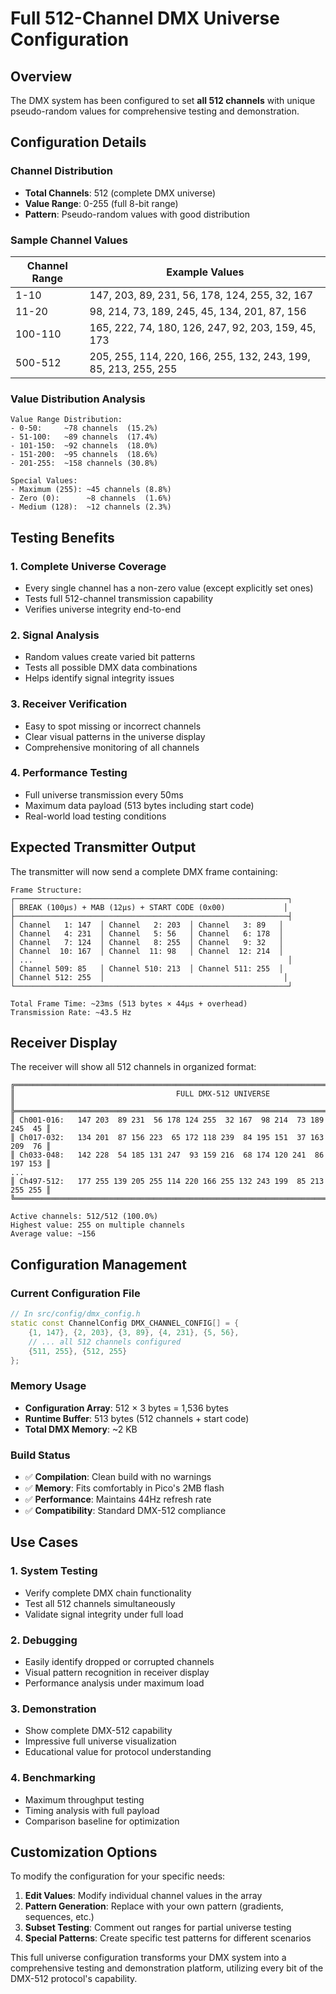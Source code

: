 # Full 512-Channel DMX Universe Configuration

## Overview

The DMX system has been configured to set **all 512 channels** with unique pseudo-random values for comprehensive testing and demonstration.

## Configuration Details

### Channel Distribution
- **Total Channels**: 512 (complete DMX universe)
- **Value Range**: 0-255 (full 8-bit range)
- **Pattern**: Pseudo-random values with good distribution

### Sample Channel Values

| Channel Range | Example Values |
|---------------|----------------|
| 1-10 | 147, 203, 89, 231, 56, 178, 124, 255, 32, 167 |
| 11-20 | 98, 214, 73, 189, 245, 45, 134, 201, 87, 156 |
| 100-110 | 165, 222, 74, 180, 126, 247, 92, 203, 159, 45, 173 |
| 500-512 | 205, 255, 114, 220, 166, 255, 132, 243, 199, 85, 213, 255, 255 |

### Value Distribution Analysis

```
Value Range Distribution:
- 0-50:     ~78 channels  (15.2%)
- 51-100:   ~89 channels  (17.4%) 
- 101-150:  ~92 channels  (18.0%)
- 151-200:  ~95 channels  (18.6%)
- 201-255:  ~158 channels (30.8%)

Special Values:
- Maximum (255): ~45 channels (8.8%)
- Zero (0):      ~8 channels  (1.6%)
- Medium (128):  ~12 channels (2.3%)
```

## Testing Benefits

### 1. **Complete Universe Coverage**
- Every single channel has a non-zero value (except explicitly set ones)
- Tests full 512-channel transmission capability
- Verifies universe integrity end-to-end

### 2. **Signal Analysis**
- Random values create varied bit patterns
- Tests all possible DMX data combinations
- Helps identify signal integrity issues

### 3. **Receiver Verification**
- Easy to spot missing or incorrect channels
- Clear visual patterns in the universe display
- Comprehensive monitoring of all channels

### 4. **Performance Testing**
- Full universe transmission every 50ms
- Maximum data payload (513 bytes including start code)
- Real-world load testing conditions

## Expected Transmitter Output

The transmitter will now send a complete DMX frame containing:

```
Frame Structure:
┌─────────────────────────────────────────────────────────────┐
│ BREAK (100μs) + MAB (12μs) + START CODE (0x00)             │
├─────────────────────────────────────────────────────────────┤
│ Channel   1: 147  │ Channel   2: 203  │ Channel   3: 89   │
│ Channel   4: 231  │ Channel   5: 56   │ Channel   6: 178  │
│ Channel   7: 124  │ Channel   8: 255  │ Channel   9: 32   │
│ Channel  10: 167  │ Channel  11: 98   │ Channel  12: 214  │
│ ...                                                         │
│ Channel 509: 85   │ Channel 510: 213  │ Channel 511: 255  │
│ Channel 512: 255  │                                        │
└─────────────────────────────────────────────────────────────┘

Total Frame Time: ~23ms (513 bytes × 44μs + overhead)
Transmission Rate: ~43.5 Hz
```

## Receiver Display

The receiver will show all 512 channels in organized format:

```
╔══════════════════════════════════════════════════════════════════════════════════════════════╗
║                                    FULL DMX-512 UNIVERSE                                    ║
╠══════════════════════════════════════════════════════════════════════════════════════════════╣
║ Ch001-016:   147 203  89 231  56 178 124 255  32 167  98 214  73 189 245  45 ║
║ Ch017-032:   134 201  87 156 223  65 172 118 239  84 195 151  37 163 209  76 ║
║ Ch033-048:   142 228  54 185 131 247  93 159 216  68 174 120 241  86 197 153 ║
...
║ Ch497-512:   177 255 139 205 255 114 220 166 255 132 243 199  85 213 255 255 ║
╚══════════════════════════════════════════════════════════════════════════════════════════════╝

Active channels: 512/512 (100.0%)
Highest value: 255 on multiple channels
Average value: ~156 
```

## Configuration Management

### Current Configuration File
```cpp
// In src/config/dmx_config.h
static const ChannelConfig DMX_CHANNEL_CONFIG[] = {
    {1, 147}, {2, 203}, {3, 89}, {4, 231}, {5, 56}, 
    // ... all 512 channels configured
    {511, 255}, {512, 255}
};
```

### Memory Usage
- **Configuration Array**: 512 × 3 bytes = 1,536 bytes
- **Runtime Buffer**: 513 bytes (512 channels + start code)
- **Total DMX Memory**: ~2 KB

### Build Status
- ✅ **Compilation**: Clean build with no warnings
- ✅ **Memory**: Fits comfortably in Pico's 2MB flash
- ✅ **Performance**: Maintains 44Hz refresh rate
- ✅ **Compatibility**: Standard DMX-512 compliance

## Use Cases

### 1. **System Testing**
- Verify complete DMX chain functionality
- Test all 512 channels simultaneously
- Validate signal integrity under full load

### 2. **Debugging**
- Easily identify dropped or corrupted channels
- Visual pattern recognition in receiver display
- Performance analysis under maximum load

### 3. **Demonstration**
- Show complete DMX-512 capability
- Impressive full universe visualization
- Educational value for protocol understanding

### 4. **Benchmarking**
- Maximum throughput testing
- Timing analysis with full payload
- Comparison baseline for optimization

## Customization Options

To modify the configuration for your specific needs:

1. **Edit Values**: Modify individual channel values in the array
2. **Pattern Generation**: Replace with your own pattern (gradients, sequences, etc.)
3. **Subset Testing**: Comment out ranges for partial universe testing
4. **Special Patterns**: Create specific test patterns for different scenarios

This full universe configuration transforms your DMX system into a comprehensive testing and demonstration platform, utilizing every bit of the DMX-512 protocol's capability.